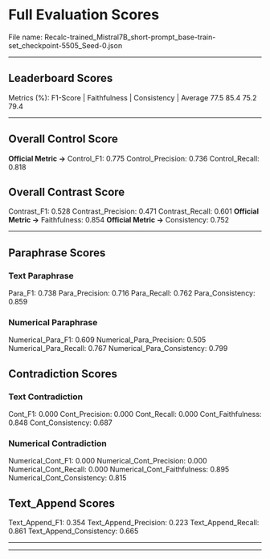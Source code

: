 # Full Evaluation Scores

File name: Recalc-trained_Mistral7B_short-prompt_base-train-set_checkpoint-5505_Seed-0.json


---

## Leaderboard Scores

Metrics (%): F1-Score | Faithfulness | Consistency | Average
                77.5        85.4          75.2        79.4

---

## Overall Control Score

**Official Metric ->** Control_F1: 0.775
Control_Precision: 0.736
Control_Recall: 0.818

## Overall Contrast Score

Contrast_F1: 0.528
Contrast_Precision: 0.471
Contrast_Recall: 0.601
**Official Metric ->** Faithfulness: 0.854
**Official Metric ->** Consistency: 0.752

---


## Paraphrase Scores


### Text Paraphrase

Para_F1: 0.738
Para_Precision: 0.716
Para_Recall: 0.762
Para_Consistency: 0.859


### Numerical Paraphrase

Numerical_Para_F1: 0.609
Numerical_Para_Precision: 0.505
Numerical_Para_Recall: 0.767
Numerical_Para_Consistency: 0.799


## Contradiction Scores


### Text Contradiction

Cont_F1: 0.000
Cont_Precision: 0.000
Cont_Recall: 0.000
Cont_Faithfulness: 0.848
Cont_Consistency: 0.687


### Numerical Contradiction

Numerical_Cont_F1: 0.000
Numerical_Cont_Precision: 0.000
Numerical_Cont_Recall: 0.000
Numerical_Cont_Faithfulness: 0.895
Numerical_Cont_Consistency: 0.815


## Text_Append Scores

Text_Append_F1: 0.354
Text_Append_Precision: 0.223
Text_Append_Recall: 0.861
Text_Append_Consistency: 0.665

---


---

